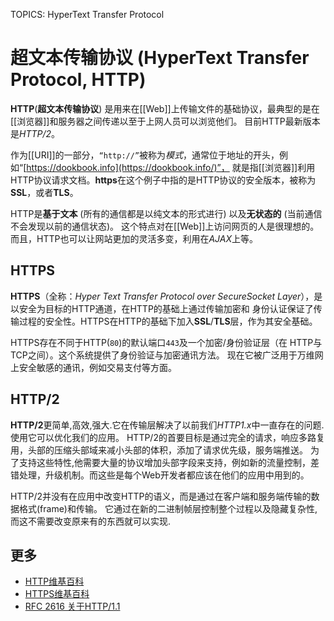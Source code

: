 TOPICS: HyperText Transfer Protocol

# 超文本传输协议 (HyperText Transfer Protocol, HTTP)

**HTTP**(**超文本传输协议**) 是用来在[[Web]]上传输文件的基础协议，最典型的是在[[浏览器]]和服务器之间传递以至于上网人员可以浏览他们。
目前HTTP最新版本是*HTTP/2*。

作为[[URI]]的一部分，`“http://”`被称为*模式*，通常位于地址的开头，例如“[https://dookbook.info](https://dookbook.info/)”，
就是指[[浏览器]]利用HTTP协议请求文档。**https**在这个例子中指的是HTTP协议的安全版本，被称为**SSL**，或者**TLS**。

HTTP是**基于文本** (所有的通信都是以纯文本的形式进行) 以及**无状态的** (当前通信不会发现以前的通信状态)。
这个特点对在[[Web]]上访问网页的人是很理想的。而且，HTTP也可以让网站更加的灵活多变，利用在*AJAX*上等。

## HTTPS

**HTTPS**（全称：*Hyper Text Transfer Protocol over SecureSocket Layer*），是以安全为目标的HTTP通道，在HTTP的基础上通过传输加密和
身份认证保证了传输过程的安全性。HTTPS在HTTP的基础下加入**SSL**/**TLS**层，作为其安全基础。

HTTPS存在不同于HTTP(`80`)的默认端口`443`及一个加密/身份验证层（在 HTTP与TCP之间）。这个系统提供了身份验证与加密通讯方法。
现在它被广泛用于万维网上安全敏感的通讯，例如交易支付等方面。

## HTTP/2

**HTTP/2**更简单,高效,强大.它在传输层解决了以前我们*HTTP1.x*中一直存在的问题.使用它可以优化我们的应用。
HTTP/2的首要目标是通过完全的请求，响应多路复用，头部的压缩头部域来减小头部的体积，添加了请求优先级，服务端推送。
为了支持这些特性,他需要大量的协议增加头部字段来支持，例如新的流量控制，差错处理，升级机制。而这些是每个Web开发者都应该在他们的应用中用到的。

HTTP/2并没有在应用中改变HTTP的语义，而是通过在客户端和服务端传输的数据格式(frame)和传输。
它通过在新的二进制帧层控制整个过程以及隐藏复杂性,而这不需要改变原来有的东西就可以实现.

## 更多

- [HTTP维基百科](https://en.wikipedia.org/wiki/Hypertext%20Transfer%20Protocol)
- [HTTPS维基百科](https://en.wikipedia.org/wiki/HTTPS)
- [RFC 2616 关于HTTP/1.1](https://tools.ietf.org/html/rfc2616 "Hypertext Transfer Protocol -- HTTP/1.1")
